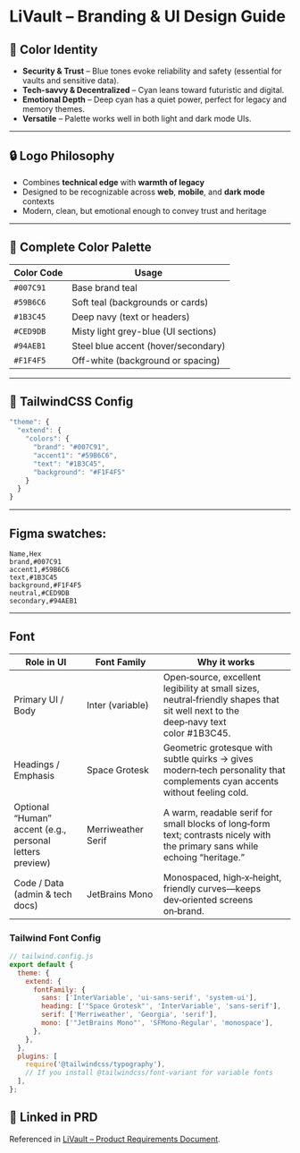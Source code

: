 # LiVault – Branding & UI Design Guide

## 🎨 Color Identity

- **Security & Trust** – Blue tones evoke reliability and safety (essential for vaults and sensitive data).
- **Tech-savvy & Decentralized** – Cyan leans toward futuristic and digital.
- **Emotional Depth** – Deep cyan has a quiet power, perfect for legacy and memory themes.
- **Versatile** – Palette works well in both light and dark mode UIs.

---

## 🔒 Logo Philosophy

- Combines **technical edge** with **warmth of legacy**
- Designed to be recognizable across **web**, **mobile**, and **dark mode** contexts
- Modern, clean, but emotional enough to convey trust and heritage

---

## 🌈 Complete Color Palette

| Color Code | Usage |
|------------|--------|
| `#007C91` | Base brand teal |
| `#59B6C6` | Soft teal (backgrounds or cards) |
| `#1B3C45` | Deep navy (text or headers) |
| `#CED9DB` | Misty light grey-blue (UI sections) |
| `#94AEB1` | Steel blue accent (hover/secondary) |
| `#F1F4F5` | Off-white (background or spacing) |

---

## 🧩 TailwindCSS Config
```js
"theme": {
  "extend": {
    "colors": {
      "brand": "#007C91",
      "accent1": "#59B6C6",
      "text": "#1B3C45",
      "background": "#F1F4F5"
    }
  }
}
```

---

## Figma swatches:

```csv
Name,Hex
brand,#007C91
accent1,#59B6C6
text,#1B3C45
background,#F1F4F5
neutral,#CED9DB
secondary,#94AEB1
```

---

## Font

| Role in UI | Font Family |  Why it works |
|------------|-------------|---------------|
| Primary UI / Body | Inter (variable) | Open‑source, excellent legibility at small sizes, neutral‑friendly shapes that sit well next to the deep‑navy text color #1B3C45. |
| Headings / Emphasis | Space Grotesk | Geometric grotesque with subtle quirks → gives modern‑tech personality that complements cyan accents without feeling cold. |
| Optional “Human” accent (e.g., personal letters preview) | Merriweather Serif | A warm, readable serif for small blocks of long‑form text; contrasts nicely with the primary sans while echoing “heritage.” |
| Code / Data (admin & tech docs) | JetBrains Mono | Monospaced, high‑x‑height, friendly curves—keeps dev‑oriented screens on‑brand. |

### Tailwind Font Config
```js
// tailwind.config.js
export default {
  theme: {
    extend: {
      fontFamily: {
        sans: ['InterVariable', 'ui-sans-serif', 'system-ui'],
        heading: ['"Space Grotesk"', 'InterVariable', 'sans-serif'],
        serif: ['Merriweather', 'Georgia', 'serif'],
        mono: ['"JetBrains Mono"', 'SFMono-Regular', 'monospace'],
      },
    },
  },
  plugins: [
    require('@tailwindcss/typography'),
    // If you install @tailwindcss/font-variant for variable fonts
  ],
};
```

## 🔗 Linked in PRD
Referenced in [LiVault – Product Requirements Document](prd.md).
